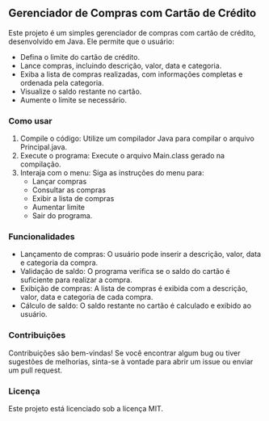 ## **Gerenciador de Compras com Cartão de Crédito**

Este projeto é um simples gerenciador de compras com cartão de crédito, desenvolvido em Java. Ele permite que o usuário:

- Defina o limite do cartão de crédito.
- Lance compras, incluindo descrição, valor, data e categoria.
- Exiba a lista de compras realizadas, com informações completas e ordenada pela categoria.
- Visualize o saldo restante no cartão.
- Aumente o limite se necessário.

### **Como usar**
  
1. Compile o código: Utilize um compilador Java para compilar o arquivo Principal.java.
2. Execute o programa: Execute o arquivo Main.class gerado na compilação.
3. Interaja com o menu: Siga as instruções do menu para:
   - Lançar compras
   - Consultar as compras
   - Exibir a lista de compras
   - Aumentar limite
   - Sair do programa.
### Funcionalidades
- Lançamento de compras: O usuário pode inserir a descrição, valor, data e categoria da compra.
- Validação de saldo: O programa verifica se o saldo do cartão é suficiente para realizar a compra.
- Exibição de compras: A lista de compras é exibida com a descrição, valor, data e categoria de cada compra.
- Cálculo de saldo: O saldo restante no cartão é calculado e exibido ao usuário.

### Contribuições
Contribuições são bem-vindas! Se você encontrar algum bug ou tiver sugestões de melhorias, sinta-se à vontade para abrir um issue ou enviar um pull request.

### Licença
Este projeto está licenciado sob a licença MIT.
